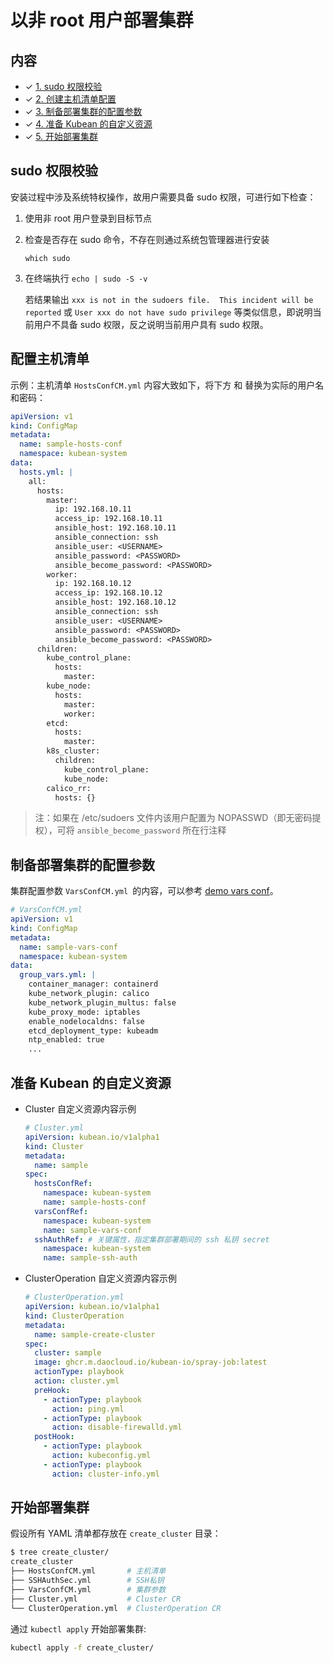 # 以非 root 用户部署集群

## 内容

- ✓ [1. sudo 权限校验](#sudo权限校验)
- ✓ [2. 创建主机清单配置](#创建主机清单配置)
- ✓ [3. 制备部署集群的配置参数](#制备部署集群的配置参数)
- ✓ [4. 准备 Kubean 的自定义资源](#准备Kubean的自定义资源)
- ✓ [5. 开始部署集群](#开始部署集群)

## sudo 权限校验

  安装过程中涉及系统特权操作，故用户需要具备 sudo 权限，可进行如下检查：

  1. 使用非 root 用户登录到目标节点

  2. 检查是否存在 sudo 命令，不存在则通过系统包管理器进行安装

     `which sudo`

  3. 在终端执行 `echo | sudo -S -v`

      若结果输出 `xxx is not in the sudoers file.  This incident will be reported` 或 `User xxx do not have sudo privilege` 等类似信息，即说明当前用户不具备 sudo 权限，反之说明当前用户具有 sudo 权限。

## 配置主机清单
   
  示例：主机清单 `HostsConfCM.yml` 内容大致如下，将下方<USERNAME> 和 <PASSWORD> 替换为实际的用户名和密码：

  ```yaml
  apiVersion: v1
  kind: ConfigMap
  metadata:
    name: sample-hosts-conf
    namespace: kubean-system
  data:
    hosts.yml: |
      all:
        hosts:
          master:
            ip: 192.168.10.11
            access_ip: 192.168.10.11
            ansible_host: 192.168.10.11
            ansible_connection: ssh
            ansible_user: <USERNAME>
            ansible_password: <PASSWORD>
            ansible_become_password: <PASSWORD>
          worker:
            ip: 192.168.10.12
            access_ip: 192.168.10.12
            ansible_host: 192.168.10.12
            ansible_connection: ssh
            ansible_user: <USERNAME>
            ansible_password: <PASSWORD>
            ansible_become_password: <PASSWORD>
        children:
          kube_control_plane:
            hosts:
              master:
          kube_node:
            hosts:
              master:
              worker:
          etcd:
            hosts:
              master:
          k8s_cluster:
            children:
              kube_control_plane:
              kube_node:
          calico_rr:
            hosts: {}
  ```
  > 注：如果在 /etc/sudoers 文件内该用户配置为 NOPASSWD（即无密码提权），可将 `ansible_become_password` 所在行注释

## 制备部署集群的配置参数

集群配置参数 `VarsConfCM.yml `的内容，可以参考
[demo vars conf](https://github.com/kubean-io/kubean/blob/main/examples/install/2.mirror/VarsConfCM.yml)。

```yaml
# VarsConfCM.yml
apiVersion: v1
kind: ConfigMap
metadata:
  name: sample-vars-conf
  namespace: kubean-system
data:
  group_vars.yml: |
    container_manager: containerd
    kube_network_plugin: calico
    kube_network_plugin_multus: false
    kube_proxy_mode: iptables
    enable_nodelocaldns: false
    etcd_deployment_type: kubeadm
    ntp_enabled: true
    ...
```

## 准备 Kubean 的自定义资源

- Cluster 自定义资源内容示例

    ```yaml
    # Cluster.yml
    apiVersion: kubean.io/v1alpha1
    kind: Cluster
    metadata:
      name: sample
    spec:
      hostsConfRef:
        namespace: kubean-system
        name: sample-hosts-conf
      varsConfRef:
        namespace: kubean-system
        name: sample-vars-conf
      sshAuthRef: # 关键属性，指定集群部署期间的 ssh 私钥 secret
        namespace: kubean-system
        name: sample-ssh-auth
    ```

- ClusterOperation 自定义资源内容示例

    ```yaml
    # ClusterOperation.yml
    apiVersion: kubean.io/v1alpha1
    kind: ClusterOperation
    metadata:
      name: sample-create-cluster
    spec:
      cluster: sample
      image: ghcr.m.daocloud.io/kubean-io/spray-job:latest
      actionType: playbook
      action: cluster.yml
      preHook:
        - actionType: playbook
          action: ping.yml
        - actionType: playbook
          action: disable-firewalld.yml
      postHook:
        - actionType: playbook
          action: kubeconfig.yml
        - actionType: playbook
          action: cluster-info.yml
    ```

## 开始部署集群

假设所有 YAML 清单都存放在 `create_cluster` 目录：

```bash
$ tree create_cluster/
create_cluster
├── HostsConfCM.yml       # 主机清单
├── SSHAuthSec.yml        # SSH私钥
├── VarsConfCM.yml        # 集群参数
├── Cluster.yml           # Cluster CR
└── ClusterOperation.yml  # ClusterOperation CR
```

通过 `kubectl apply` 开始部署集群:

```bash
kubectl apply -f create_cluster/
```

